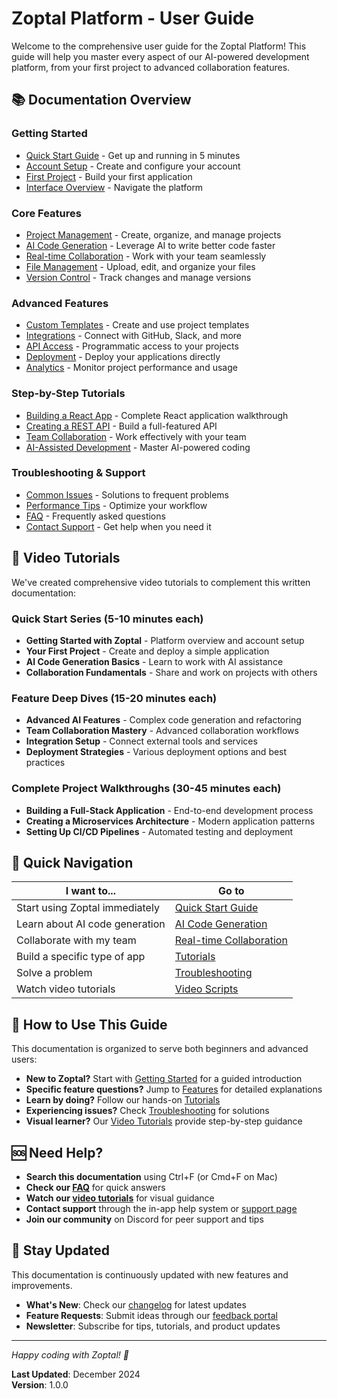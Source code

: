 # Zoptal Platform - User Guide

Welcome to the comprehensive user guide for the Zoptal Platform! This guide will help you master every aspect of our AI-powered development platform, from your first project to advanced collaboration features.

## 📚 Documentation Overview

### Getting Started
- [Quick Start Guide](getting-started/quick-start.md) - Get up and running in 5 minutes
- [Account Setup](getting-started/account-setup.md) - Create and configure your account
- [First Project](getting-started/first-project.md) - Build your first application
- [Interface Overview](getting-started/interface-overview.md) - Navigate the platform

### Core Features
- [Project Management](features/project-management.md) - Create, organize, and manage projects
- [AI Code Generation](features/ai-code-generation.md) - Leverage AI to write better code faster
- [Real-time Collaboration](features/collaboration.md) - Work with your team seamlessly
- [File Management](features/file-management.md) - Upload, edit, and organize your files
- [Version Control](features/version-control.md) - Track changes and manage versions

### Advanced Features
- [Custom Templates](features/templates.md) - Create and use project templates
- [Integrations](features/integrations.md) - Connect with GitHub, Slack, and more
- [API Access](features/api-access.md) - Programmatic access to your projects
- [Deployment](features/deployment.md) - Deploy your applications directly
- [Analytics](features/analytics.md) - Monitor project performance and usage

### Step-by-Step Tutorials
- [Building a React App](tutorials/react-app-tutorial.md) - Complete React application walkthrough
- [Creating a REST API](tutorials/api-tutorial.md) - Build a full-featured API
- [Team Collaboration](tutorials/collaboration-tutorial.md) - Work effectively with your team
- [AI-Assisted Development](tutorials/ai-development-tutorial.md) - Master AI-powered coding

### Troubleshooting & Support
- [Common Issues](troubleshooting/common-issues.md) - Solutions to frequent problems
- [Performance Tips](troubleshooting/performance-tips.md) - Optimize your workflow
- [FAQ](troubleshooting/faq.md) - Frequently asked questions
- [Contact Support](troubleshooting/support.md) - Get help when you need it

## 🎥 Video Tutorials

We've created comprehensive video tutorials to complement this written documentation:

### Quick Start Series (5-10 minutes each)
- **Getting Started with Zoptal** - Platform overview and account setup
- **Your First Project** - Create and deploy a simple application
- **AI Code Generation Basics** - Learn to work with AI assistance
- **Collaboration Fundamentals** - Share and work on projects with others

### Feature Deep Dives (15-20 minutes each)
- **Advanced AI Features** - Complex code generation and refactoring
- **Team Collaboration Mastery** - Advanced collaboration workflows
- **Integration Setup** - Connect external tools and services
- **Deployment Strategies** - Various deployment options and best practices

### Complete Project Walkthroughs (30-45 minutes each)
- **Building a Full-Stack Application** - End-to-end development process
- **Creating a Microservices Architecture** - Modern application patterns
- **Setting Up CI/CD Pipelines** - Automated testing and deployment

## 🚀 Quick Navigation

| I want to... | Go to |
|--------------|-------|
| Start using Zoptal immediately | [Quick Start Guide](getting-started/quick-start.md) |
| Learn about AI code generation | [AI Code Generation](features/ai-code-generation.md) |
| Collaborate with my team | [Real-time Collaboration](features/collaboration.md) |
| Build a specific type of app | [Tutorials](tutorials/) |
| Solve a problem | [Troubleshooting](troubleshooting/) |
| Watch video tutorials | [Video Scripts](video-scripts/) |

## 📖 How to Use This Guide

This documentation is organized to serve both beginners and advanced users:

- **New to Zoptal?** Start with [Getting Started](getting-started/) for a guided introduction
- **Specific feature questions?** Jump to [Features](features/) for detailed explanations
- **Learn by doing?** Follow our hands-on [Tutorials](tutorials/)
- **Experiencing issues?** Check [Troubleshooting](troubleshooting/) for solutions
- **Visual learner?** Our [Video Tutorials](video-scripts/) provide step-by-step guidance

## 🆘 Need Help?

- **Search this documentation** using Ctrl+F (or Cmd+F on Mac)
- **Check our [FAQ](troubleshooting/faq.md)** for quick answers
- **Watch our [video tutorials](video-scripts/)** for visual guidance
- **Contact support** through the in-app help system or [support page](troubleshooting/support.md)
- **Join our community** on Discord for peer support and tips

## 📅 Stay Updated

This documentation is continuously updated with new features and improvements. 

- **What's New**: Check our [changelog](https://zoptal.com/changelog) for latest updates
- **Feature Requests**: Submit ideas through our [feedback portal](https://zoptal.com/feedback)
- **Newsletter**: Subscribe for tips, tutorials, and product updates

---

*Happy coding with Zoptal! 🚀*

**Last Updated**: December 2024  
**Version**: 1.0.0